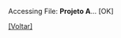 <!DOCTYPE html>
<html lang="en">
<head>
  <meta charset="UTF-8">
  <title>Anotações - Projeto A</title>
  <link rel="stylesheet" href="../style.css">
</head>
<body>

  <!-- Cabeçalho estilo terminal -->
  <p>Accessing File: <strong>Projeto A</strong>... [OK]</p>

<p><a href="../index.html">[Voltar]</a></p>

</body>
</html>